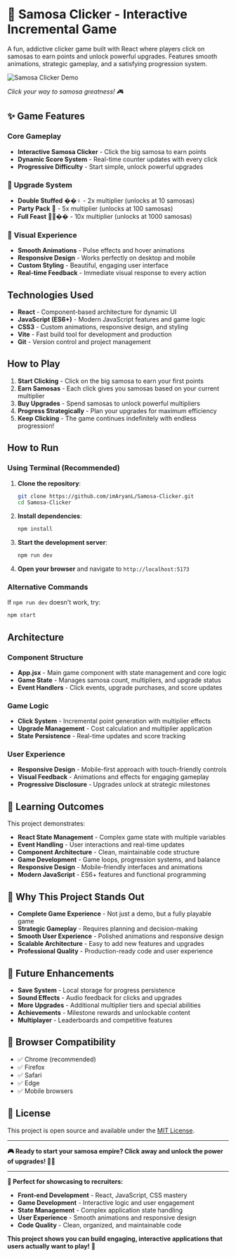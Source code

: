 # 🥟 Samosa Clicker - Interactive Incremental Game

A fun, addictive clicker game built with React where players click on samosas to earn points and unlock powerful upgrades. Features smooth animations, strategic gameplay, and a satisfying progression system.

![Samosa Clicker Demo](https://github.com/user-attachments/assets/a6e8636f-db1a-4871-9f85-e05b82ac2c61)

*Click your way to samosa greatness! 🎮*

## ✨ Game Features

### **Core Gameplay**
- **Interactive Samosa Clicker** - Click the big samosa to earn points
- **Dynamic Score System** - Real-time counter updates with every click
- **Progressive Difficulty** - Start simple, unlock powerful upgrades

### 🚀 **Upgrade System**
- **Double Stuffed** ��‍♀️ - 2x multiplier (unlocks at 10 samosas)
- **Party Pack** 🎉 - 5x multiplier (unlocks at 100 samosas)  
- **Full Feast** 👩🏽‍�� - 10x multiplier (unlocks at 1000 samosas)

### 🎨 **Visual Experience**
- **Smooth Animations** - Pulse effects and hover animations
- **Responsive Design** - Works perfectly on desktop and mobile
- **Custom Styling** - Beautiful, engaging user interface
- **Real-time Feedback** - Immediate visual response to every action

## Technologies Used

- **React** - Component-based architecture for dynamic UI
- **JavaScript (ES6+)** - Modern JavaScript features and game logic
- **CSS3** - Custom animations, responsive design, and styling
- **Vite** - Fast build tool for development and production
- **Git** - Version control and project management

## How to Play

1. **Start Clicking** - Click on the big samosa to earn your first points
2. **Earn Samosas** - Each click gives you samosas based on your current multiplier
3. **Buy Upgrades** - Spend samosas to unlock powerful multipliers
4. **Progress Strategically** - Plan your upgrades for maximum efficiency
5. **Keep Clicking** - The game continues indefinitely with endless progression!

## How to Run

### **Using Terminal (Recommended)**

1. **Clone the repository**:
   ```bash
   git clone https://github.com/imAryanL/Samosa-Clicker.git
   cd Samosa-Clicker
   ```

2. **Install dependencies**:
   ```bash
   npm install
   ```

3. **Start the development server**:
   ```bash
   npm run dev
   ```

4. **Open your browser** and navigate to `http://localhost:5173`

### **Alternative Commands**

If `npm run dev` doesn't work, try:
```bash
npm start
```

## Architecture

### **Component Structure**

- **App.jsx** - Main game component with state management and core logic
- **Game State** - Manages samosa count, multipliers, and upgrade status
- **Event Handlers** - Click events, upgrade purchases, and score updates

### **Game Logic**

- **Click System** - Incremental point generation with multiplier effects
- **Upgrade Management** - Cost calculation and multiplier application
- **State Persistence** - Real-time updates and score tracking

### **User Experience**

- **Responsive Design** - Mobile-first approach with touch-friendly controls
- **Visual Feedback** - Animations and effects for engaging gameplay
- **Progressive Disclosure** - Upgrades unlock at strategic milestones

## 🎯 Learning Outcomes

This project demonstrates:
- **React State Management** - Complex game state with multiple variables
- **Event Handling** - User interactions and real-time updates
- **Component Architecture** - Clean, maintainable code structure
- **Game Development** - Game loops, progression systems, and balance
- **Responsive Design** - Mobile-friendly interfaces and animations
- **Modern JavaScript** - ES6+ features and functional programming

## 🌟 Why This Project Stands Out

- **Complete Game Experience** - Not just a demo, but a fully playable game
- **Strategic Gameplay** - Requires planning and decision-making
- **Smooth User Experience** - Polished animations and responsive design
- **Scalable Architecture** - Easy to add new features and upgrades
- **Professional Quality** - Production-ready code and user experience

## 🔮 Future Enhancements

- **Save System** - Local storage for progress persistence
- **Sound Effects** - Audio feedback for clicks and upgrades
- **More Upgrades** - Additional multiplier tiers and special abilities
- **Achievements** - Milestone rewards and unlockable content
- **Multiplayer** - Leaderboards and competitive features

## 📱 Browser Compatibility

- ✅ Chrome (recommended)
- ✅ Firefox
- ✅ Safari
- ✅ Edge
- ✅ Mobile browsers

## 📄 License

This project is open source and available under the [MIT License](LICENSE).

---

**🎮 Ready to start your samosa empire? Click away and unlock the power of upgrades! 🥟✨**

---

**🎯 Perfect for showcasing to recruiters:**
- **Front-end Development** - React, JavaScript, CSS mastery
- **Game Development** - Interactive logic and user engagement
- **State Management** - Complex application state handling
- **User Experience** - Smooth animations and responsive design
- **Code Quality** - Clean, organized, and maintainable code

**This project shows you can build engaging, interactive applications that users actually want to play!** 🚀
